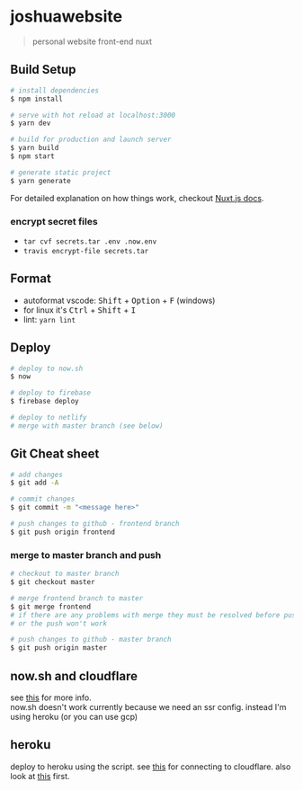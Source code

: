 # joshuawebsite

> personal website front-end nuxt

## Build Setup

``` bash
# install dependencies
$ npm install

# serve with hot reload at localhost:3000
$ yarn dev

# build for production and launch server
$ yarn build
$ npm start

# generate static project
$ yarn generate
```

For detailed explanation on how things work, checkout [Nuxt.js docs](https://nuxtjs.org).

### encrypt secret files

- `tar cvf secrets.tar .env .now.env`
- `travis encrypt-file secrets.tar`

## Format

- autoformat vscode: <kbd>Shift</kbd> + <kbd>Option</kbd> + <kbd>F</kbd> (windows)
- for linux it's <kbd>Ctrl</kbd> + <kbd>Shift</kbd> + <kbd>I</kbd>
- lint: `yarn lint`

## Deploy

``` bash
# deploy to now.sh
$ now

# deploy to firebase
$ firebase deploy

# deploy to netlify
# merge with master branch (see below)
```

## Git Cheat sheet

``` bash
# add changes
$ git add -A

# commit changes
$ git commit -m "<message here>"

# push changes to github - frontend branch
$ git push origin frontend
```

### merge to master branch and push

``` bash
# checkout to master branch
$ git checkout master

# merge frontend branch to master
$ git merge frontend
# if there are any problems with merge they must be resolved before push
# or the push won't work

# push changes to github - master branch
$ git push origin master
```

## now.sh and cloudflare

see [this](https://zeit.co/docs/v1/guides/how-to-use-cloudflare) for more info.  
now.sh doesn't work currently because we need an ssr config. instead I'm using heroku (or you can use gcp)

## heroku

deploy to heroku using the script. see [this](https://support.cloudflare.com/hc/en-us/articles/205893698-Configure-Cloudflare-and-Heroku-over-HTTPS) for connecting to cloudflare. also look at [this](https://nuxtjs.org/faq/heroku-deployment/) first.
